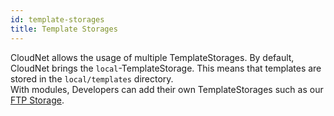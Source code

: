 ```yaml
---
id: template-storages
title: Template Storages
---
```


CloudNet allows the usage of multiple TemplateStorages. By default, CloudNet brings the `local`-TemplateStorage. This means that templates are stored in the `local/templates` directory.  
With modules, Developers can add their own TemplateStorages such as our [FTP Storage](../modules/storage-ftp).